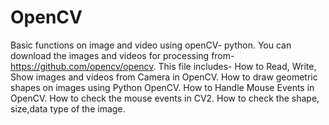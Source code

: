 # OpenCV
Basic functions on image and video using openCV- python.
You can download the images and videos for processing from- https://github.com/opencv/opencv.
This file includes- How to Read, Write, Show images and videos from Camera in OpenCV.
How to draw geometric shapes on images using Python OpenCV.
How to Handle Mouse Events in OpenCV.
How to check the mouse events in CV2.
How to check the shape, size,data type of the image.
